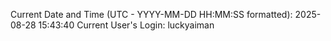 Current Date and Time (UTC - YYYY-MM-DD HH:MM:SS formatted): 2025-08-28 15:43:40
Current User's Login: luckyaiman

